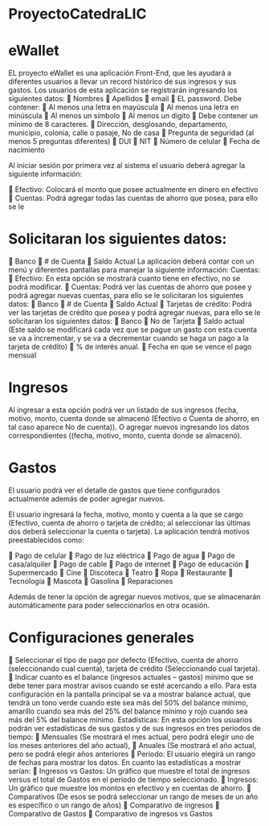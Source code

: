# ProyectoCatedraLIC

# eWallet
EL proyecto eWallet es una aplicación Front-End, que les ayudará a diferentes usuarios a llevar un
record histórico de sus ingresos y sus gastos. Los usuarios de esta aplicación se registrarán
ingresando los siguientes datos:
 Nombres
 Apellidos
 email
 EL password. Debe contener:
 Al menos una letra en mayúscula
 Al menos una letra en minúscula
 Al menos un símbolo
 Al menos un digito
 Debe contener un mínimo de 8 caracteres.
 Dirección, desglosando, departamento, municipio, colonia, calle o pasaje, No de casa
 Pregunta de seguridad (al menos 5 preguntas diferentes)
 DUI
 NIT
 Número de celular
 Fecha de nacimiento

Al iniciar sesión por primera vez al sistema el usuario deberá agregar la siguiente información:

 Efectivo: Colocará el monto que posee actualmente en dinero en efectivo
 Cuentas: Podrá agregar todas las cuentas de ahorro que posea, para ello se le

# Solicitaran los siguientes datos:
 Banco
 # de Cuenta
 Saldo Actual
La aplicación deberá contar con un menú y diferentes pantallas para manejar la siguiente
información:
Cuentas:
 Efectivo: En esta opción se mostrará cuanto tiene en efectivo, no se podrá modificar.
 Cuentas: Podrá ver las cuentas de ahorro que posee y podrá agregar nuevas
cuentas, para ello se le solicitaran los siguientes datos:
 Banco
 # de Cuenta
 Saldo Actual
 Tarjetas de crédito: Podrá ver las tarjetas de crédito que posea y podrá agregar
nuevas, para ello se le solicitaran los siguientes datos:
 Banco
 No de Tarjeta
 Saldo actual (Este saldo se modificará cada vez que se pague un gasto con
esta cuenta se va a incrementar, y se va a decrementar cuando se haga un
pago a la tarjeta de crédito)
 % de interés anual.
 Fecha en que se vence el pago mensual

# Ingresos
Al ingresar a esta opción podrá ver un listado de sus ingresos (fecha, motivo,
monto, cuenta donde se almacenó (Efectivo o Cuenta de ahorro, en tal caso aparece No de
cuenta)). O agregar nuevos ingresando los datos correspondientes ((fecha, motivo, monto,
cuenta donde se almacenó).

# Gastos
El usuario podrá ver el detalle de gastos que tiene configurados actualmente
además de poder agregar nuevos.

El usuario ingresará la fecha, motivo, monto y cuenta a la que se cargo (Efectivo, cuenta de
ahorro o tarjeta de crédito; al seleccionar las últimas dos deberá seleccionar la cuenta o
tarjeta). La aplicación tendrá motivos preestablecidos como:

 Pago de celular
 Pago de luz eléctrica
 Pago de agua
 Pago de casa/alquiler
 Pago de cable
 Pago de internet
 Pago de educación
 Supermercado
 Cine
 Discoteca
 Teatro
 Ropa
 Restaurante
 Tecnología
 Mascota
 Gasolina
 Reparaciones

Además de tener la opción de agregar nuevos motivos, que se almacenarán
automáticamente para poder seleccionarlos en otra ocasión.

# Configuraciones generales

 Seleccionar el tipo de pago por defecto (Efectivo, cuenta de ahorro (seleccionando
cual cuenta), tarjeta de crédito (Seleccionando cual tarjeta).
 Indicar cuanto es el balance (ingresos actuales – gastos) mínimo que se debe tener
para mostrar avisos cuando se esté acercando a ello. Para esta configuración en la
pantalla principal se va a mostrar balance actual, que tendrá un tono verde cuando 
este sea más del 50% del balance mínimo, amarillo cuando sea más del 25% del
balance mínimo y rojo cuando sea más del 5% del balance mínimo.
Estadísticas: En esta opción los usuarios podrán ver estadísticas de sus gastos y de sus
ingresos en tres periodos de tiempo:
 Mensuales (Se mostrará el mes actual, pero podrá elegir uno de los meses
anteriores del año actual),
 Anuales (Se mostrará el año actual, pero se podrá elegir años anteriores
 Periodo: El usuario elegirá un rango de fechas para mostrar los datos.
En cuanto las estadísticas a mostrar serían:
 Ingresos vs Gastos: Un gráfico que muestre el total de ingresos versus el total de
Gastos en el periodo de tiempo seleccionado.
 Ingresos: Un gráfico que muestre los montos en efectivo y en cuentas de ahorro.
 Comparativos (De esos se podrá seleccionar un rango de meses de un año es
específico o un rango de años)
 Comparativo de ingresos
 Comparativo de Gastos
 Comparativo de ingresos vs Gastos
